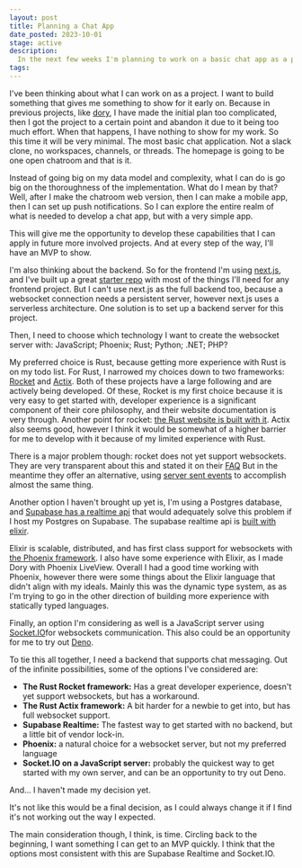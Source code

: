 ```yaml
---
layout: post
title: Planning a Chat App
date_posted: 2023-10-01
stage: active
description:
  In the next few weeks I'm planning to work on a basic chat app as a portfolio project.
tags: 
---
```


I've been thinking about what I can work on as a project.  I want to build something that gives me something to show for it early on. Because in previous projects, like [dory](https://github.com/mendelbrot/dory), I have made the initial plan too complicated, then I got the project to a certain point and abandon it due to it being too much effort.  When that happens, I have nothing to show for my work.  So this time it will be very minimal.  The most basic chat application.  Not a slack clone, no workspaces, channels, or threads.  The homepage is going to be one open chatroom and that is it.

Instead of going big on my data model and complexity, what I can do is go big on the thoroughness of the implementation.  What do I mean by that?  Well, after I make the chatroom web version, then I can make a mobile app, then I can set up push notifications.  So I can explore the entire realm of what is needed to develop a chat app, but with a very simple app.

This will give me the opportunity to develop these capabilities that I can apply in future more involved projects.  And at every step of the way, I'll have an MVP to show.

I'm also thinking about the backend.  So for the frontend I'm using [next.js](https://nextjs.org/), and I've built up a great [starter repo](https://github.com/mendelbrot/next-starter) with most of the things I'll need for any frontend project.  But I can't use next.js as the full backend too, because a websocket connection needs a persistent server, however next.js uses a serverless architecture.  One solution is to set up a backend server for this project.

Then, I need to choose which technology I want to create the websocket server with: JavaScript; Phoenix; Rust; Python; .NET; PHP?  

My preferred choice is Rust, because getting more experience with Rust is on my todo list.  For Rust, I narrowed my choices down to two frameworks: [Rocket](https://rocket.rs/) and [Actix](https://actix.rs/).  Both of these projects have a large following and are actively being developed.  Of these, Rocket is my first choice because it is very easy to get started with, developer experience is a significant component of their core philosophy, and their website documentation is very through.  Another point for rocket: [the Rust website is built with it](https://github.com/rust-lang/www.rust-lang.org/tree/master).  Actix also seems good, however I think it would be somewhat of a higher barrier for me to develop with it because of my limited experience with Rust.  

There is a major problem though: rocket does not yet support websockets.  They are very transparent about this and stated it on their [FAQ](https://rocket.rs/v0.5-rc/guide/faq/#web-sockets)  But in the meantime they offer an alternative, using [server sent events](https://api.rocket.rs/v0.5-rc/rocket/response/stream/struct.EventStream.html) to accomplish almost the same thing.

Another option I haven't brought up yet is, I'm using a Postgres database, and [Supabase has a realtime api](https://supabase.com/docs/guides/realtime) that would adequately solve this problem if I host my Postgres on Supabase.  The supabase realtime api is [built with elixir](https://github.com/supabase/realtime).  

Elixir is scalable, distributed, and has first class support for websockets with [the Phoenix framework](https://www.phoenixframework.org/).  I also have some experience with Elixir, as I made Dory with Phoenix LiveView.  Overall I had a good time working with Phoenix, however there were some things about the Elixir language that didn't align with my ideals.  Mainly this was the dynamic type system, as as I'm trying to go in the other direction of building more experience with statically typed languages.

Finally, an option I'm considering as well is a JavaScript server using [Socket.IO](https://socket.io/)for websockets communication.  This also could be an opportunity for me to try out [Deno](https://deno.com/).

To tie this all together, I need a backend that supports chat messaging.  Out of the infinite possibilities, some of the options I've considered are:

* __The Rust Rocket framework:__ Has a great developer experience, doesn't yet support websockets, but has a workaround.
* __The Rust Actix framework:__ A bit harder for a newbie to get into, but has full websocket support.
* __Supabase Realtime:__ The fastest way to get started with no backend, but a little bit of vendor lock-in.
* __Phoenix:__ a natural choice for a websocket server, but not my preferred language
* __<span>Socket.IO</span> on a JavaScript server:__ probably the quickest way to get started with my own server, and can be an opportunity to try out Deno.

And... I haven't made my decision yet.  

It's not like this would be a final decision, as I could always change it if I find it's not working out the way I expected.  

The main consideration though, I think, is time.  Circling back to the beginning, I want something I can get to an MVP quickly.  I think that the options most consistent with this are Supabase Realtime and <span>Socket.IO</span>.
